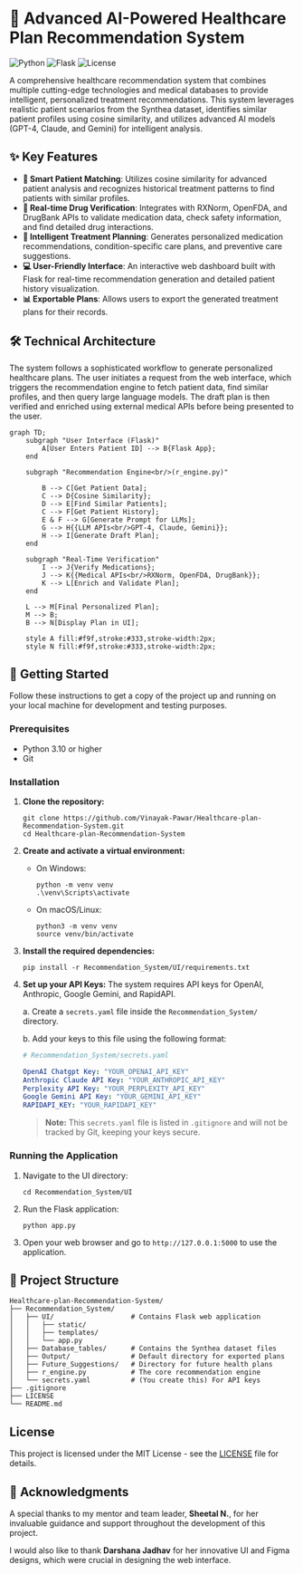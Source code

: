 # 🏥 Advanced AI-Powered Healthcare Plan Recommendation System

![Python](https://img.shields.io/badge/python-3.11-blue.svg)
![Flask](https://img.shields.io/badge/flask-%23000.svg?style=for-the-badge&logo=flask&logoColor=white)
![License](https://img.shields.io/badge/License-MIT-yellow.svg)

A comprehensive healthcare recommendation system that combines multiple cutting-edge technologies and medical databases to provide intelligent, personalized treatment recommendations. This system leverages realistic patient scenarios from the Synthea dataset, identifies similar patient profiles using cosine similarity, and utilizes advanced AI models (GPT-4, Claude, and Gemini) for intelligent analysis.

## ✨ Key Features

-   **🧠 Smart Patient Matching**: Utilizes cosine similarity for advanced patient analysis and recognizes historical treatment patterns to find patients with similar profiles.
-   **💊 Real-time Drug Verification**: Integrates with RXNorm, OpenFDA, and DrugBank APIs to validate medication data, check safety information, and find detailed drug interactions.
-   **📝 Intelligent Treatment Planning**: Generates personalized medication recommendations, condition-specific care plans, and preventive care suggestions.
-   **💻 User-Friendly Interface**: An interactive web dashboard built with Flask for real-time recommendation generation and detailed patient history visualization.
-   **📊 Exportable Plans**: Allows users to export the generated treatment plans for their records.

## 🛠️ Technical Architecture

The system follows a sophisticated workflow to generate personalized healthcare plans. The user initiates a request from the web interface, which triggers the recommendation engine to fetch patient data, find similar profiles, and then query large language models. The draft plan is then verified and enriched using external medical APIs before being presented to the user.

```mermaid
graph TD;
    subgraph "User Interface (Flask)"
        A[User Enters Patient ID] --> B{Flask App};
    end

    subgraph "Recommendation Engine<br/>(r_engine.py)"
    
        B --> C[Get Patient Data];
        C --> D{Cosine Similarity};
        D --> E[Find Similar Patients];
        C --> F[Get Patient History];
        E & F --> G[Generate Prompt for LLMs];
        G --> H{{LLM APIs<br/>GPT-4, Claude, Gemini}};
        H --> I[Generate Draft Plan];
    end

    subgraph "Real-Time Verification"
        I --> J{Verify Medications};
        J --> K{{Medical APIs<br/>RXNorm, OpenFDA, DrugBank}};
        K --> L[Enrich and Validate Plan];
    end
    
    L --> M[Final Personalized Plan];
    M --> B;
    B --> N[Display Plan in UI];

    style A fill:#f9f,stroke:#333,stroke-width:2px;
    style N fill:#f9f,stroke:#333,stroke-width:2px;
```

## 🚀 Getting Started

Follow these instructions to get a copy of the project up and running on your local machine for development and testing purposes.

### Prerequisites

-   Python 3.10 or higher
-   Git

### Installation

1.  **Clone the repository:**
    ```shell
    git clone https://github.com/Vinayak-Pawar/Healthcare-plan-Recommendation-System.git
    cd Healthcare-plan-Recommendation-System
    ```

2.  **Create and activate a virtual environment:**
    *   On Windows:
        ```shell
        python -m venv venv
        .\venv\Scripts\activate
        ```
    *   On macOS/Linux:
        ```shell
        python3 -m venv venv
        source venv/bin/activate
        ```

3.  **Install the required dependencies:**
    ```shell
    pip install -r Recommendation_System/UI/requirements.txt
    ```

4.  **Set up your API Keys:**
    The system requires API keys for OpenAI, Anthropic, Google Gemini, and RapidAPI.
    
    a. Create a `secrets.yaml` file inside the `Recommendation_System/` directory.
    
    b. Add your keys to this file using the following format:
    ```yaml
    # Recommendation_System/secrets.yaml

    OpenAI Chatgpt Key: "YOUR_OPENAI_API_KEY"
    Anthropic Claude API Key: "YOUR_ANTHROPIC_API_KEY"
    Perplexity API Key: "YOUR_PERPLEXITY_API_KEY"
    Google Gemini API Key: "YOUR_GEMINI_API_KEY"
    RAPIDAPI_KEY: "YOUR_RAPIDAPI_KEY"
    ```
    > **Note:** This `secrets.yaml` file is listed in `.gitignore` and will not be tracked by Git, keeping your keys secure.


### Running the Application

1.  Navigate to the UI directory:
    ```shell
    cd Recommendation_System/UI
    ```

2.  Run the Flask application:
    ```shell
    python app.py
    ```

3.  Open your web browser and go to `http://127.0.0.1:5000` to use the application.


## 📂 Project Structure
```
Healthcare-plan-Recommendation-System/
├── Recommendation_System/
│   ├── UI/                   # Contains Flask web application
│   │   ├── static/
│   │   ├── templates/
│   │   └── app.py
│   ├── Database_tables/      # Contains the Synthea dataset files
│   ├── Output/               # Default directory for exported plans
│   ├── Future_Suggestions/   # Directory for future health plans
│   ├── r_engine.py           # The core recommendation engine
│   └── secrets.yaml          # (You create this) For API keys
├── .gitignore
├── LICENSE
└── README.md
```

## License

This project is licensed under the MIT License - see the [LICENSE](LICENSE) file for details.

## 🙏 Acknowledgments

A special thanks to my mentor and team leader, **Sheetal N.**, for her invaluable guidance and support throughout the development of this project.

I would also like to thank **Darshana Jadhav** for her innovative UI and Figma designs, which were crucial in designing the web interface.
 
